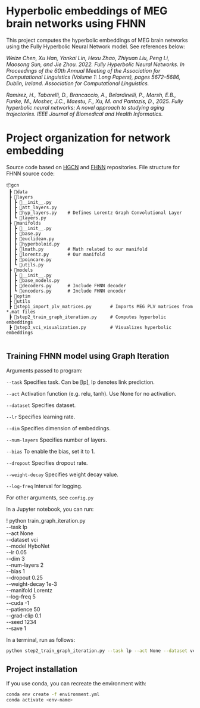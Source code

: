 # Hyperbolic embeddings of MEG brain networks using FHNN 

This project computes the hyperbolic embeddings of MEG brain networks using the Fully Hyperbolic Neural Network model. See references below:

*Weize Chen, Xu Han, Yankai Lin, Hexu Zhao, Zhiyuan Liu, Peng Li, Maosong Sun, and Jie Zhou. 2022. Fully Hyperbolic Neural Networks. In Proceedings of the 60th Annual Meeting of the Association for Computational Linguistics (Volume 1: Long Papers), pages 5672–5686, Dublin, Ireland. Association for Computational Linguistics.*

*Ramirez, H., Tabarelli, D., Brancaccio, A., Belardinelli, P., Marsh, E.B., Funke, M., Mosher, J.C., Maestu, F., Xu, M. and Pantazis, D., 2025. Fully hyperbolic neural networks: A novel approach to studying aging trajectories. IEEE Journal of Biomedical and Health Informatics.*


# Project organization for network embedding
Source code based on [HGCN](https://github.com/HazyResearch/hgcn) and [FHNN](https://github.com/chenweize1998/fully-hyperbolic-nn) repositories. File structure for FHNN source code:

```
📦gcn
 ┣ 📂data
 ┣ 📂layers
 ┃ ┣ 📜__init__.py
 ┃ ┣ 📜att_layers.py
 ┃ ┣ 📜hyp_layers.py    # Defines Lorentz Graph Convolutional Layer
 ┃ ┗ 📜layers.py
 ┣ 📂manifolds
 ┃ ┣ 📜__init__.py
 ┃ ┣ 📜base.py
 ┃ ┣ 📜euclidean.py
 ┃ ┣ 📜hyperboloid.py
 ┃ ┣ 📜lmath.py         # Math related to our manifold
 ┃ ┣ 📜lorentz.py       # Our manifold
 ┃ ┣ 📜poincare.py
 ┃ ┗ 📜utils.py
 ┣ 📂models
 ┃ ┣ 📜__init__.py
 ┃ ┣ 📜base_models.py
 ┃ ┣ 📜decoders.py      # Include FHNN decoder
 ┃ ┗ 📜encoders.py      # Include FHNN encoder
 ┣ 📂optim
 ┣ 📂utils
 ┣ 📜step1_import_plv_matrices.py       # Imports MEG PLV matrices from *.mat files
 ┣ 📜step2_train_graph_iteration.py     # Computes hyperbolic embeddings
 ┣ 📜step3_vci_visualization.py         # Visualizes hyperbolic embeddings
 
 ```

## Training FHNN model using Graph Iteration
Arguments passed to program:

`--task` Specifies task. Can be [lp], lp denotes link prediction.

`--act` Activation function (e.g. relu, tanh). Use None for no activation.

`--dataset` Specifies dataset.

`--lr` Specifies learning rate.

`--dim` Specifies dimension of embeddings.

`--num-layers` Specifies number of layers.

`--bias` To enable the bias, set it to 1.

`--dropout` Specifies dropout rate.

`--weight-decay` Specifies weight decay value.

`--log-freq` Interval for logging.

For other arguments, see `config.py`

In a Jupyter notebook, you can run: 

! python train_graph_iteration.py \
    --task lp \
    --act None \
    --dataset vci \
    --model HyboNet \
    --lr 0.05 \
    --dim 3 \
    --num-layers 2 \
    --bias 1 \
    --dropout 0.25 \
    --weight-decay 1e-3 \
    --manifold Lorentz \
    --log-freq 5 \
    --cuda -1 \
    --patience 50 \
    --grad-clip 0.1 \
    --seed 1234 \
    --save 1

In a terminal, run as follows: 

```bash
python step2_train_graph_iteration.py --task lp --act None --dataset vci --model HyboNet --lr 0.05 --dim 3 --num-layers 2 --bias 1 --dropout 0.25 --weight-decay 1e-3 --manifold Lorentz --log-freq 5 --cuda -1 --patience 50 --grad-clip 0.1 --seed 1234 --save 1
```

## Project installation

If you use conda, you can recreate the environment with:

```bash
conda env create -f environment.yml
conda activate <env-name>
```
